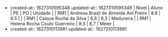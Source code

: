 -
  created-at:: 1627310595348
  updated-at:: 1627310595348
  | Nivel | Aluno | PE | PO | Unidade |
  | RM1 | Andresa Brasil de Almeida Axt Freire | 8.8 | 8.5 | |
  | RM1 | Caíque Rocha da Silva | 8,8 | 6,3 | Madureira |
  | RM1 | Helena Rocha Couto Guerreiro | 9,3 | 8,7 | Méier |
-
  created-at:: 1627310113981
  updated-at:: 1627310113981